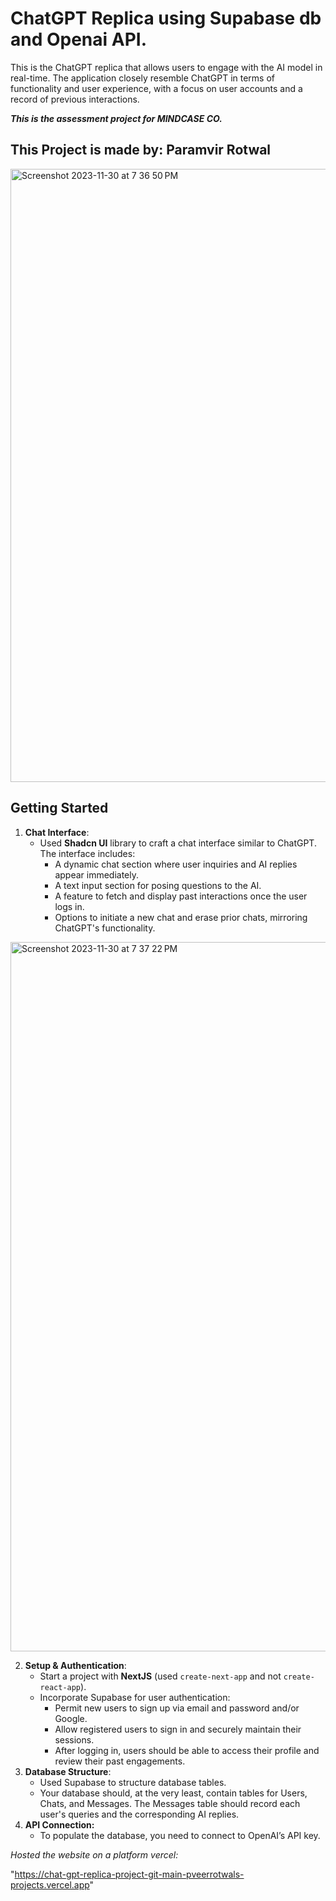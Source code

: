 <h1>ChatGPT Replica using Supabase db and Openai API.</h1>
This is the ChatGPT replica that allows users to engage with the AI model in real-time. The application closely resemble ChatGPT in terms of functionality and user experience, with a focus on user accounts and a record of previous interactions.

***This is the assessment project for MINDCASE CO.***


<h2>This Project is made by: Paramvir Rotwal</h2>



<img width="981" alt="Screenshot 2023-11-30 at 7 36 50 PM" src="https://github.com/pveerrotwal/ChatGPT-Replica-Project/assets/108364147/260cfa67-1b4b-425a-b86a-4a7bec2e0df4">

## Getting Started

1. **Chat Interface**:
    - Used **Shadcn UI** library to craft a chat interface similar to ChatGPT. The interface includes:
        - A dynamic chat section where user inquiries and AI replies appear immediately.
        - A text input section for posing questions to the AI.
        - A feature to fetch and display past interactions once the user logs in.
        - Options to initiate a new chat and erase prior chats, mirroring ChatGPT's functionality.
     
<img width="1135" alt="Screenshot 2023-11-30 at 7 37 22 PM" src="https://github.com/pveerrotwal/ChatGPT-Replica-Project/assets/108364147/5491ca6b-b425-4a20-9b12-5cb7cc562780">



2. **Setup & Authentication**:
    - Start a project with **NextJS** (used `create-next-app` and not `create-react-app`).
    - Incorporate Supabase for user authentication:
        - Permit new users to sign up via email and password and/or Google.
        - Allow registered users to sign in and securely maintain their sessions.
        - After logging in, users should be able to access their profile and review their past engagements.
3. **Database Structure**:
    - Used Supabase to structure database tables.
    - Your database should, at the very least, contain tables for Users, Chats, and Messages. The Messages table should record each user's queries and the corresponding AI replies.
4. **API Connection:**
    - To populate the database, you need to connect to OpenAI’s API key.

*Hosted the website on a platform vercel:*

"https://chat-gpt-replica-project-git-main-pveerrotwals-projects.vercel.app"

   

